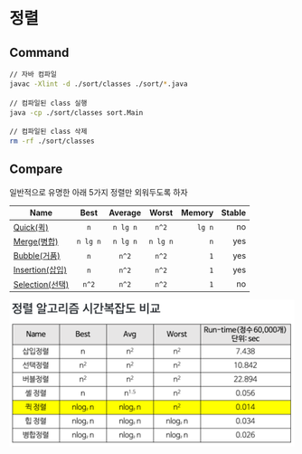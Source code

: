 # 정렬

## Command

```sh
// 자바 컴파일
javac -Xlint -d ./sort/classes ./sort/*.java

// 컴파일된 class 실행
java -cp ./sort/classes sort.Main

// 컴파일된 class 삭제
rm -rf ./sort/classes
```

## Compare

일반적으로 유명한 아래 5가지 정렬만 외워두도록 하자

| Name                                     |   Best   | Average  |  Worst   | Memory | Stable |
| ---------------------------------------- | :------: | :------: | :------: | -----: | -----: |
| [Quick(퀵)](./code/Quick.java)           |   `n`    | `n lg n` |  `n^2`   | `lg n` |     no |
| [Merge(병합)](./code/Merge.java)         | `n lg n` | `n lg n` | `n lg n` |    `n` |    yes |
| [Bubble(거품)](./code/Bubble.java)       |   `n`    |  `n^2`   |  `n^2`   |    `1` |    yes |
| [Insertion(삽입)](./code/Insertion.java) |   `n`    |  `n^2`   |  `n^2`   |    `1` |    yes |
| [Selection(선택)](./code/Selection.java) |  `n^2`   |  `n^2`   |  `n^2`   |    `1` |     no |

![compare](./img/compare.png)
